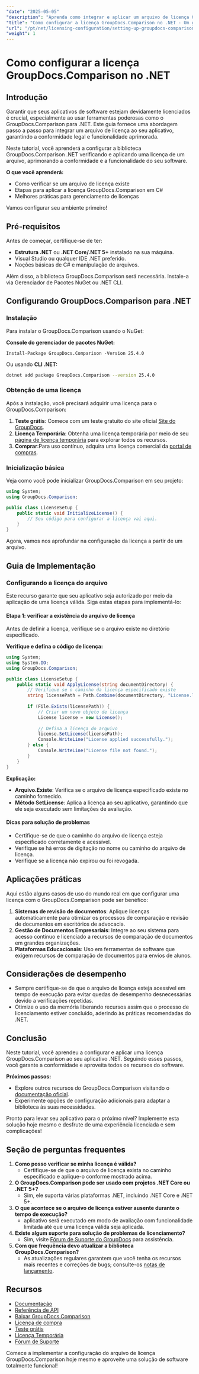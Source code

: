 ```yaml
---
"date": "2025-05-05"
"description": "Aprenda como integrar e aplicar um arquivo de licença GroupDocs.Comparison em seus aplicativos .NET para obter conformidade e funcionalidade de software perfeitas."
"title": "Como configurar a licença GroupDocs.Comparison no .NET - Um guia passo a passo"
"url": "/pt/net/licensing-configuration/setting-up-groupdocs-comparison-license-net/"
"weight": 1
---
```


# Como configurar a licença GroupDocs.Comparison no .NET

## Introdução

Garantir que seus aplicativos de software estejam devidamente licenciados é crucial, especialmente ao usar ferramentas poderosas como o GroupDocs.Comparison para .NET. Este guia fornece uma abordagem passo a passo para integrar um arquivo de licença ao seu aplicativo, garantindo a conformidade legal e funcionalidade aprimorada.

Neste tutorial, você aprenderá a configurar a biblioteca GroupDocs.Comparison .NET verificando e aplicando uma licença de um arquivo, aprimorando a conformidade e a funcionalidade do seu software.

**O que você aprenderá:**
- Como verificar se um arquivo de licença existe
- Etapas para aplicar a licença GroupDocs.Comparison em C#
- Melhores práticas para gerenciamento de licenças

Vamos configurar seu ambiente primeiro!

## Pré-requisitos

Antes de começar, certifique-se de ter:
- **Estrutura .NET** ou **.NET Core/.NET 5+** instalado na sua máquina.
- Visual Studio ou qualquer IDE .NET preferido.
- Noções básicas de C# e manipulação de arquivos.

Além disso, a biblioteca GroupDocs.Comparison será necessária. Instale-a via Gerenciador de Pacotes NuGet ou .NET CLI.

## Configurando GroupDocs.Comparison para .NET

### Instalação

Para instalar o GroupDocs.Comparison usando o NuGet:

**Console do gerenciador de pacotes NuGet:**
```shell
Install-Package GroupDocs.Comparison -Version 25.4.0
```
Ou usando **CLI .NET:**
```bash
dotnet add package GroupDocs.Comparison --version 25.4.0
```

### Obtenção de uma licença

Após a instalação, você precisará adquirir uma licença para o GroupDocs.Comparison:
1. **Teste grátis**: Comece com um teste gratuito do site oficial [Site do GroupDocs](https://releases.groupdocs.com/comparison/net/).
2. **Licença Temporária**: Obtenha uma licença temporária por meio de seu [página de licença temporária](https://purchase.groupdocs.com/temporary-license/) para explorar todos os recursos.
3. **Comprar**:Para uso contínuo, adquira uma licença comercial da [portal de compras](https://purchase.groupdocs.com/buy).

### Inicialização básica

Veja como você pode inicializar GroupDocs.Comparison em seu projeto:

```csharp
using System;
using GroupDocs.Comparison;

public class LicenseSetup {
    public static void InitializeLicense() {
        // Seu código para configurar a licença vai aqui.
    }
}
```

Agora, vamos nos aprofundar na configuração da licença a partir de um arquivo.

## Guia de Implementação

### Configurando a licença do arquivo

Este recurso garante que seu aplicativo seja autorizado por meio da aplicação de uma licença válida. Siga estas etapas para implementá-lo:

#### Etapa 1: verificar a existência do arquivo de licença

Antes de definir a licença, verifique se o arquivo existe no diretório especificado.

**Verifique e defina o código de licença:**
```csharp
using System;
using System.IO;
using GroupDocs.Comparison;

public class LicenseSetup {
    public static void ApplyLicense(string documentDirectory) {
        // Verifique se o caminho da licença especificado existe
        string licensePath = Path.Combine(documentDirectory, "License.lic");
        
        if (File.Exists(licensePath)) {
            // Criar um novo objeto de licença
            License license = new License();
            
            // Defina a licença do arquivo
            license.SetLicense(licensePath);
            Console.WriteLine("License applied successfully.");
        } else {
            Console.WriteLine("License file not found.");
        }
    }
}
```

**Explicação:**
- **Arquivo.Existe**: Verifica se o arquivo de licença especificado existe no caminho fornecido.
- **Método SetLicense**: Aplica a licença ao seu aplicativo, garantindo que ele seja executado sem limitações de avaliação.

#### Dicas para solução de problemas

- Certifique-se de que o caminho do arquivo de licença esteja especificado corretamente e acessível.
- Verifique se há erros de digitação no nome ou caminho do arquivo de licença.
- Verifique se a licença não expirou ou foi revogada.

## Aplicações práticas

Aqui estão alguns casos de uso do mundo real em que configurar uma licença com o GroupDocs.Comparison pode ser benéfico:
1. **Sistemas de revisão de documentos**: Aplique licenças automaticamente para otimizar os processos de comparação e revisão de documentos em escritórios de advocacia.
2. **Gestão de Documentos Empresariais**: Integre ao seu sistema para acesso contínuo e licenciado a recursos de comparação de documentos em grandes organizações.
3. **Plataformas Educacionais**: Uso em ferramentas de software que exigem recursos de comparação de documentos para envios de alunos.

## Considerações de desempenho

- Sempre certifique-se de que o arquivo de licença esteja acessível em tempo de execução para evitar quedas de desempenho desnecessárias devido a verificações repetidas.
- Otimize o uso da memória liberando recursos assim que o processo de licenciamento estiver concluído, aderindo às práticas recomendadas do .NET.

## Conclusão

Neste tutorial, você aprendeu a configurar e aplicar uma licença GroupDocs.Comparison ao seu aplicativo .NET. Seguindo esses passos, você garante a conformidade e aproveita todos os recursos do software. 

**Próximos passos:**
- Explore outros recursos do GroupDocs.Comparison visitando o [documentação oficial](https://docs.groupdocs.com/comparison/net/).
- Experimente opções de configuração adicionais para adaptar a biblioteca às suas necessidades.

Pronto para levar seu aplicativo para o próximo nível? Implemente esta solução hoje mesmo e desfrute de uma experiência licenciada e sem complicações!

## Seção de perguntas frequentes

1. **Como posso verificar se minha licença é válida?**
   - Certifique-se de que o arquivo de licença exista no caminho especificado e aplique-o conforme mostrado acima.
2. **O GroupDocs.Comparison pode ser usado com projetos .NET Core ou .NET 5+?**
   - Sim, ele suporta várias plataformas .NET, incluindo .NET Core e .NET 5+.
3. **O que acontece se o arquivo de licença estiver ausente durante o tempo de execução?**
   - aplicativo será executado em modo de avaliação com funcionalidade limitada até que uma licença válida seja aplicada.
4. **Existe algum suporte para solução de problemas de licenciamento?**
   - Sim, visite [Fórum de Suporte do GroupDocs](https://forum.groupdocs.com/c/comparison/) para assistência.
5. **Com que frequência devo atualizar a biblioteca GroupDocs.Comparison?**
   - As atualizações regulares garantem que você tenha os recursos mais recentes e correções de bugs; consulte-os [notas de lançamento](https://releases.groupdocs.com/comparison/net/).

## Recursos
- [Documentação](https://docs.groupdocs.com/comparison/net/)
- [Referência de API](https://reference.groupdocs.com/comparison/net/)
- [Baixar GroupDocs.Comparison](https://releases.groupdocs.com/comparison/net/)
- [Licença de compra](https://purchase.groupdocs.com/buy)
- [Teste grátis](https://releases.groupdocs.com/comparison/net/)
- [Licença Temporária](https://purchase.groupdocs.com/temporary-license/)
- [Fórum de Suporte](https://forum.groupdocs.com/c/comparison/)

Comece a implementar a configuração do arquivo de licença GroupDocs.Comparison hoje mesmo e aproveite uma solução de software totalmente funcional!